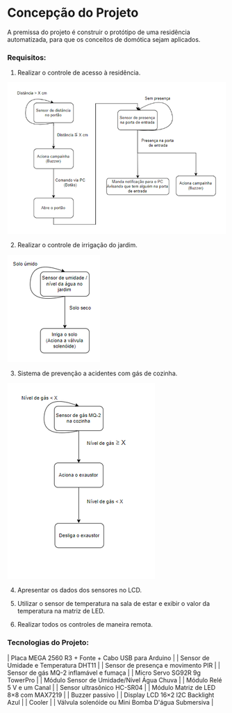# Concepção do Projeto

A premissa do projeto é construir o protótipo de uma residência automatizada, para que os conceitos de domótica sejam aplicados.

### Requisitos:

1. Realizar o controle de acesso à residência.

![](./figuras/fluxograma.png)

2. Realizar o controle de irrigação do jardim. 

![](./figuras/fluxogramajardim.png)

3. Sistema de prevenção a acidentes com gás de cozinha.

![](./figuras/fluxograma_cozinha.png)

4. Apresentar os dados dos sensores no LCD.

5. Utilizar o sensor de temperatura na sala de estar e exibir o valor da temperatura na matriz de LED. 

6. Realizar todos os controles de maneira remota.

### Tecnologias do Projeto:

| Placa MEGA 2560 R3 + Fonte + Cabo USB para Arduino |
| Sensor de Umidade e Temperatura DHT11 |
| Sensor de presença e movimento PIR |
| Sensor de gás MQ-2 inflamável e fumaça |
| Micro Servo SG92R 9g TowerPro |
| Módulo Sensor de Umidade/Nível Água Chuva |
| Módulo Relé 5 V e um Canal |
| Sensor ultrasônico HC-SR04 |
| Módulo Matriz de LED 8×8 com MAX7219 |
| Buzzer passivo |
| Display LCD 16×2 I2C Backlight Azul |
| Cooler |
| Válvula solenóide ou Mini Bomba D'água Submersiva |





